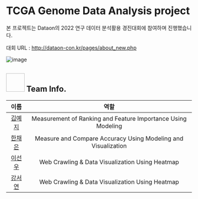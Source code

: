 # TCGA Genome Data Analysis project

본 프로젝트는 Dataon의 2022 연구 데이터 분석활용 경진대회에 참여하며 진행했습니다.

 대회 URL : http://dataon-con.kr/pages/about_new.php

![image](https://user-images.githubusercontent.com/72390138/188065531-c11ef887-0b79-4f5e-9846-cc356724dad3.png)

## <img scr="https://user-images.githubusercontent.com/72390138/188065531-c11ef887-0b79-4f5e-9846-cc356724dad3.png" width="50" height="50"> Team Info.
|이름|역할|
|:------:|:---:|
|<span style="color:blue">[김예지](https://github.com/meji9086)</span>|Measurement of Ranking and Feature Importance Using Modeling|
|<span style="color:blue">[한채은](https://github.com/Hanchaeeun)</span>|Measure and Compare Accuracy Using Modeling and Visualization|
|<span style="color:blue">[이선우](https://github.com/susan8653)</span>|Web Crawling & Data Visualization Using Heatmap|
|<span style="color:blue">[강서연](https://github.com/Kangseoyeon512)</span>|Web Crawling & Data Visualization Using Heatmap|
